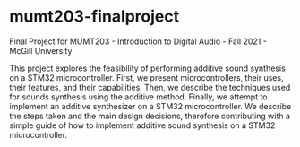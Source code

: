 # mumt203-finalproject

Final Project for MUMT203 - Introduction to Digital Audio - Fall 2021 - McGill University

This project explores the feasibility of performing additive sound synthesis on a STM32 microcontroller. First, we present microcontrollers, their uses, their features, and their capabilities. Then, we describe the techniques used for sounds synthesis using the additive method. Finally, we attempt to implement an additive synthesizer on a STM32 microcontroller. We describe the steps taken and the main design decisions, therefore contributing with a simple guide of how to implement additive sound synthesis on a STM32 microcontroller. 
